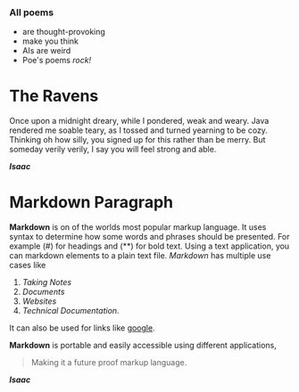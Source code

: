 ### All poems

- are thought-provoking
- make you think
- AIs are weird
- Poe's poems _rock!_

# The Ravens

Once upon a midnight dreary, while I pondered, weak and weary.
Java rendered me soable teary, as I tossed and turned yearning to be cozy.
Thinking oh how silly, you signed up for this rather than be merry.
But someday verily verily, I say you will feel strong and able.

***Isaac***

# Markdown Paragraph


**Markdown** is on of the worlds most popular markup language. It uses syntax to determine how some words and phrases should be presented. For example (#)
 for headings and (**) for bold text. Using a text application, you can markdown elements to a plain text file. *Markdown* has multiple use cases like
1. *Taking Notes*
2. *Documents*
3. *Websites*
4. *Technical Documentation*.

It can also be used for links like [google](https://www.google.com/).

**Markdown** is portable and easily accessible using different applications, 
> Making it a future proof markup language.

***Isaac*** 
